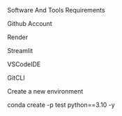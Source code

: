 Software And Tools Requirements

Github Account

Render

Streamlit

VSCodeIDE

GitCLI

Create a new environment

conda create -p test python==3.10 -y
